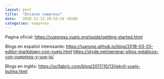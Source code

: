 ```yaml
---
layout: post
title:  "Enlaces vuepress"
date:   2018-12-13 20:52:24 +0100
categories: vuepress
---
```


Pagina oficial:
https://vuepress.vuejs.org/guide/getting-started.html

Blogs en español interesante:
https://juanvqz.github.io/blog/2018-03-20-editor-markdown-con-vuejs.html
https://styde.net/generar-sitios-estaticos-con-vuepress-y-vue-js/

Blogs en inglés:
https://scifabric.com/blog/2017/10/13/jekyll-vuejs-bulma.html
